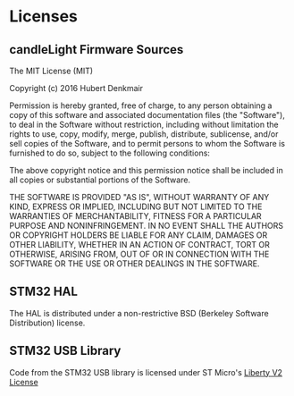 # Licenses

## candleLight Firmware Sources

The MIT License (MIT)

Copyright (c) 2016 Hubert Denkmair

Permission is hereby granted, free of charge, to any person obtaining a copy
of this software and associated documentation files (the "Software"), to deal
in the Software without restriction, including without limitation the rights
to use, copy, modify, merge, publish, distribute, sublicense, and/or sell
copies of the Software, and to permit persons to whom the Software is
furnished to do so, subject to the following conditions:

The above copyright notice and this permission notice shall be included in
all copies or substantial portions of the Software.

THE SOFTWARE IS PROVIDED "AS IS", WITHOUT WARRANTY OF ANY KIND, EXPRESS OR
IMPLIED, INCLUDING BUT NOT LIMITED TO THE WARRANTIES OF MERCHANTABILITY,
FITNESS FOR A PARTICULAR PURPOSE AND NONINFRINGEMENT. IN NO EVENT SHALL THE
AUTHORS OR COPYRIGHT HOLDERS BE LIABLE FOR ANY CLAIM, DAMAGES OR OTHER
LIABILITY, WHETHER IN AN ACTION OF CONTRACT, TORT OR OTHERWISE, ARISING FROM,
OUT OF OR IN CONNECTION WITH THE SOFTWARE OR THE USE OR OTHER DEALINGS IN
THE SOFTWARE.

## STM32 HAL
The HAL is distributed under a non-restrictive BSD (Berkeley Software 
Distribution) license.

## STM32 USB Library
Code from the STM32 USB library is licensed under ST Micro's [Liberty V2
License](http://www.st.com/software_license_agreement_liberty_v2)
